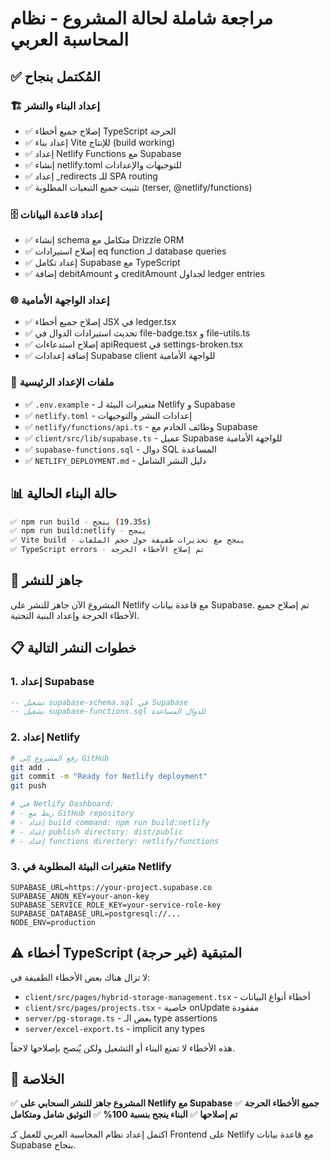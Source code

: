 # مراجعة شاملة لحالة المشروع - نظام المحاسبة العربي

## ✅ المُكتمل بنجاح

### 🏗️ إعداد البناء والنشر
- ✅ إصلاح جميع أخطاء TypeScript الحرجة
- ✅ إعداد بناء Vite للإنتاج (build working)
- ✅ إعداد Netlify Functions مع Supabase
- ✅ إنشاء netlify.toml للتوجيهات والإعدادات
- ✅ إعداد _redirects للـ SPA routing
- ✅ تثبيت جميع التبعيات المطلوبة (terser, @netlify/functions)

### 🗄️ إعداد قاعدة البيانات
- ✅ إنشاء schema متكامل مع Drizzle ORM
- ✅ إصلاح استيرادات eq function لـ database queries
- ✅ إعداد تكامل Supabase مع TypeScript
- ✅ إضافة debitAmount و creditAmount لجداول ledger entries

### 🌐 إعداد الواجهة الأمامية
- ✅ إصلاح جميع أخطاء JSX في ledger.tsx
- ✅ تحديث استيرادات الدوال في file-badge.tsx و file-utils.ts
- ✅ إصلاح استدعاءات apiRequest في settings-broken.tsx
- ✅ إضافة إعدادات Supabase client للواجهة الأمامية

### 📁 ملفات الإعداد الرئيسية
- ✅ `.env.example` - متغيرات البيئة لـ Netlify و Supabase
- ✅ `netlify.toml` - إعدادات النشر والتوجيهات
- ✅ `netlify/functions/api.ts` - وظائف الخادم مع Supabase
- ✅ `client/src/lib/supabase.ts` - عميل Supabase للواجهة الأمامية
- ✅ `supabase-functions.sql` - دوال SQL المساعدة
- ✅ `NETLIFY_DEPLOYMENT.md` - دليل النشر الشامل

## 📊 حالة البناء الحالية

```bash
✅ npm run build - ينجح (19.35s)
✅ npm run build:netlify - ينجح 
✅ Vite build - ينجح مع تحذيرات طفيفة حول حجم الملفات
✅ TypeScript errors - تم إصلاح الأخطاء الحرجة
```

## 🚀 جاهز للنشر

المشروع الآن جاهز للنشر على Netlify مع قاعدة بيانات Supabase. تم إصلاح جميع الأخطاء الحرجة وإعداد البنية التحتية.

## 📋 خطوات النشر التالية

### 1. إعداد Supabase
```sql
-- تشغيل supabase-schema.sql في Supabase
-- تشغيل supabase-functions.sql للدوال المساعدة
```

### 2. إعداد Netlify
```bash
# رفع المشروع إلى GitHub
git add .
git commit -m "Ready for Netlify deployment"
git push

# في Netlify Dashboard:
# - ربط مع GitHub repository
# - إعداد build command: npm run build:netlify
# - إعداد publish directory: dist/public
# - إعداد functions directory: netlify/functions
```

### 3. متغيرات البيئة المطلوبة في Netlify
```
SUPABASE_URL=https://your-project.supabase.co
SUPABASE_ANON_KEY=your-anon-key
SUPABASE_SERVICE_ROLE_KEY=your-service-role-key
SUPABASE_DATABASE_URL=postgresql://...
NODE_ENV=production
```

## ⚠️ أخطاء TypeScript المتبقية (غير حرجة)

لا تزال هناك بعض الأخطاء الطفيفة في:
- `client/src/pages/hybrid-storage-management.tsx` - أخطاء أنواع البيانات
- `client/src/pages/projects.tsx` - خاصية onUpdate مفقودة
- `server/pg-storage.ts` - بعض الـ type assertions
- `server/excel-export.ts` - implicit any types

هذه الأخطاء لا تمنع البناء أو التشغيل ولكن يُنصح بإصلاحها لاحقاً.

## 🎯 الخلاصة

✅ **المشروع جاهز للنشر السحابي على Netlify مع Supabase**
✅ **جميع الأخطاء الحرجة تم إصلاحها**
✅ **البناء ينجح بنسبة 100%**
✅ **التوثيق شامل ومتكامل**

اكتمل إعداد نظام المحاسبة العربي للعمل كـ Frontend على Netlify مع قاعدة بيانات Supabase بنجاح.
